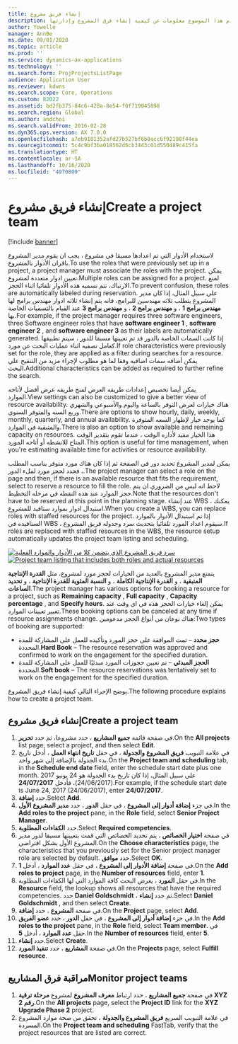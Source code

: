 ```yaml
---
title: إنشاء فريق مشروع
description: يقدم هذا الموضوع معلومات عن كيفية إنشاء فرق المشروع وإدارتها.
author: Yowelle
manager: AnnBe
ms.date: 09/01/2020
ms.topic: article
ms.prod: ''
ms.service: dynamics-ax-applications
ms.technology: ''
ms.search.form: ProjProjectsListPage
audience: Application User
ms.reviewer: kdwns
ms.search.scope: Core, Operations
ms.custom: 82022
ms.assetid: bd2fb375-84c6-428a-8e54-f0f719045898
ms.search.region: Global
ms.author: andchoi
ms.search.validFrom: 2016-02-28
ms.dyn365.ops.version: AX 7.0.0
ms.openlocfilehash: a7eb9101352afd27b527bf6b8acc6f92198f44ea
ms.sourcegitcommit: 5c4c9bf3ba018562d6cb3443c01d550489c415fa
ms.translationtype: HT
ms.contentlocale: ar-SA
ms.lasthandoff: 10/16/2020
ms.locfileid: "4070809"
---
```

# <a name="create-a-project-team"></a><span data-ttu-id="fe075-103">إنشاء فريق مشروع</span><span class="sxs-lookup"><span data-stu-id="fe075-103">Create a project team</span></span>

[!include [banner](../includes/banner.md)]

<span data-ttu-id="fe075-104">لاستخدام الأدوار التي تم اعدادها مسبقا في مشروع ، يجب ان يقوم مدير المشروع باقران الأدوار بالمشروع.</span><span class="sxs-lookup"><span data-stu-id="fe075-104">To use the roles that were previously set up in a project, a project manager must associate the roles with the project.</span></span> <span data-ttu-id="fe075-105">يمكن تعيين ادوار متعددة لمشروع.</span><span class="sxs-lookup"><span data-stu-id="fe075-105">Multiple roles can be assigned for a project.</span></span> <span data-ttu-id="fe075-106">لمنع الارتباك، تتم تسميه هذه الأدوار تلقائيا اثناء الحجز.</span><span class="sxs-lookup"><span data-stu-id="fe075-106">To prevent confusion, these roles are automatically labeled during reservation.</span></span> <span data-ttu-id="fe075-107">علي سبيل المثال، إذا كان مدير المشروع يتطلب ثلاثه مهندسين للبرامج، فانه يتم إنشاء ثلاثه ادوار مهندس برامج لها **مهندس برامج 1** ، و **مهندس برامج 2** ، و **مهندس برامج 3** عند القيام بالتسميات الخاصة بها.</span><span class="sxs-lookup"><span data-stu-id="fe075-107">For example, if the project manager requires three software engineers, three Software engineer roles that have **software engineer 1** , **software engineer 2** , and **software engineer 3** as their labels are automatically generated.</span></span> <span data-ttu-id="fe075-108">إذا كانت السمات الخاصة بالدور قد تم تعيينها مسبقا للدور ، سيتم تطبيقها كعامل تصفيه اثناء عمليات البحث عن مورد.</span><span class="sxs-lookup"><span data-stu-id="fe075-108">If role characteristics were previously set for the role, they are applied as a filter during searches for a resource.</span></span> <span data-ttu-id="fe075-109">يمكن أضافه سمات اضافيه وفقا لما هو مطلوب لإجراء مزيد من التنقيح علي البحث.</span><span class="sxs-lookup"><span data-stu-id="fe075-109">Additional characteristics can be added as required to further refine the search.</span></span>

<span data-ttu-id="fe075-110">يمكن أيضا تخصيص إعدادات طريقه العرض لمنح طريقه عرض أفضل لأتاحه الموارد.</span><span class="sxs-lookup"><span data-stu-id="fe075-110">View settings can also be customized to give a better view of resource availability.</span></span> <span data-ttu-id="fe075-111">هناك خيارات لعرض التوفر بالساعة واليوم والأسبوعي والشهري وربع السنه والمتوفر السنوي.</span><span class="sxs-lookup"><span data-stu-id="fe075-111">There are options to show hourly, daily, weekly, monthly, quarterly, and annual availability.</span></span> <span data-ttu-id="fe075-112">كما يوجد خيار لإظهار السعه المتوفرة والمتبقية في الموارد.</span><span class="sxs-lookup"><span data-stu-id="fe075-112">There is also an option to show available and remaining capacity on resources.</span></span> <span data-ttu-id="fe075-113">هذا الخيار مفيد لأداره الوقت ، عندما تقوم بتقدير الوقت المتاح للانشطه أو أتاحه المورد.</span><span class="sxs-lookup"><span data-stu-id="fe075-113">This option is useful for time management, when you're estimating available time for activities or resource availability.</span></span>

<span data-ttu-id="fe075-114">يمكن لمدير المشروع تحديد دور في الصفحة ثم إذا كان هناك مورد متوفر يناسب المطلب ، فحدد لحجز مورد لملء الدور.</span><span class="sxs-lookup"><span data-stu-id="fe075-114">The project manager can select a role on the page and then, if there is an available resource that fits the requirement, select to reserve a resource to fill the role.</span></span> <span data-ttu-id="fe075-115">لاحظ انه ليس من الضروري ان يتم حجز الموارد عند هذه النقطة في مرحله التخطيط.</span><span class="sxs-lookup"><span data-stu-id="fe075-115">Note that the resources don't have to be reserved at this point in the planning stage.</span></span> <span data-ttu-id="fe075-116">عند إنشاء WBS ، يمكنك استبدال ادوار بموارد ستافيد للمشروع.</span><span class="sxs-lookup"><span data-stu-id="fe075-116">When you create a WBS, you can replace roles with staffed resources for the project.</span></span> <span data-ttu-id="fe075-117">إذا تم استبدال الأدوار بالموارد الستافيده في WBS ، سيقوم اعداد المورد تلقائيا بتحديث سرد وجدوله فريق المشروع.</span><span class="sxs-lookup"><span data-stu-id="fe075-117">If roles are replaced with staffed resources in the WBS, the resource setup automatically updates the project team listing and scheduling.</span></span>

<span data-ttu-id="fe075-118">[![سرد فريق المشروع الذي يتضمن كلا من الأدوار والموارد الفعلية](./media/projectresourcing03-1024x368.jpg)](./media/projectresourcing03.jpg)</span><span class="sxs-lookup"><span data-stu-id="fe075-118">[![Project team listing that includes both roles and actual resources](./media/projectresourcing03-1024x368.jpg)](./media/projectresourcing03.jpg)</span></span> 

<span data-ttu-id="fe075-119">يتمتع مدير المشروع بالعديد من الخيارات لحجز مورد لمشروع، مثل **القدرة الإنتاجية المتبقية** ، و **القدرة الإنتاجية الكاملة** ، و **النسبة المئوية للقدرة الإنتاجية** ، و **تحديد الساعات**.</span><span class="sxs-lookup"><span data-stu-id="fe075-119">The project manager has various options for booking a resource for a project, such as **Remaining capacity** , **Full capacity** , **Capacity percentage** , and **Specify hours**.</span></span> <span data-ttu-id="fe075-120">يمكن إلغاء خيارات الحجز هذه في اي وقت عند تغيير تعيينات الموارد.</span><span class="sxs-lookup"><span data-stu-id="fe075-120">These booking options can be canceled at any time if resource assignments change.</span></span> <span data-ttu-id="fe075-121">هناك نوعان من أنواع الحجز مدعومين:</span><span class="sxs-lookup"><span data-stu-id="fe075-121">Two types of booking are supported:</span></span>

- <span data-ttu-id="fe075-122">**حجز محدد** – تمت الموافقة على حجز المورد وتأكيده للعمل على المشاركة للمدة المحددة.</span><span class="sxs-lookup"><span data-stu-id="fe075-122">**Hard Book** – The resource reservation was approved and confirmed to work on the engagement for the specified duration.</span></span>
- <span data-ttu-id="fe075-123">**الحجز المبدئي** – تم تعيين حجوزات المورد مبدئيًا للعمل على المشاركة للمدة المحددة.</span><span class="sxs-lookup"><span data-stu-id="fe075-123">**Soft book** – The resource reservations was tentatively set to work on the engagement for the specified duration.</span></span>

<span data-ttu-id="fe075-124">يوضح الإجراء التالي كيفية إنشاء فريق المشروع.</span><span class="sxs-lookup"><span data-stu-id="fe075-124">The following procedure explains how to create a project team.</span></span>

## <a name="create-a-project-team"></a><span data-ttu-id="fe075-125">إنشاء فريق مشروع</span><span class="sxs-lookup"><span data-stu-id="fe075-125">Create a project team</span></span>

1. <span data-ttu-id="fe075-126">في صفحة قائمة **جميع المشاريع** ، حدد مشروعا، ثم حدد **تحرير**.</span><span class="sxs-lookup"><span data-stu-id="fe075-126">On the **All projects** list page, select a project, and then select **Edit**.</span></span>
2. <span data-ttu-id="fe075-127">في علامة التبويب **فريق المشروع والجدولة** ، في حقل **تاريخ انتهاء العمل** ، أدخل تاريخ بدء الجدولة بالإضافة إلى شهر واحد.</span><span class="sxs-lookup"><span data-stu-id="fe075-127">On the **Project team and scheduling** tab, in the **Schedule end date** field, enter the schedule start date plus one month.</span></span> <span data-ttu-id="fe075-128">علي سبيل المثال، إذا كان تاريخ بدء الجدولة هو 24 يونيو 2017 (24/06/2017)، فأدخل **24/07/2017**.</span><span class="sxs-lookup"><span data-stu-id="fe075-128">For example, if the schedule start date is June 24, 2017 (24/06/2017), enter **24/07/2017**.</span></span>
3. <span data-ttu-id="fe075-129">حدد **إضافة**.</span><span class="sxs-lookup"><span data-stu-id="fe075-129">Select **Add**.</span></span>
4. <span data-ttu-id="fe075-130">في جزء **إضافة أدوار إلى المشروع** ، في حقل **الدور** ، حدد **مدير المشروع الأول**.</span><span class="sxs-lookup"><span data-stu-id="fe075-130">In the **Add roles to the project** pane, in the **Role** field, select **Senior Project Manager**.</span></span>
5. <span data-ttu-id="fe075-131">حدد **الكفاءات المطلوبة**.</span><span class="sxs-lookup"><span data-stu-id="fe075-131">Select **Required competencies**.</span></span>
6. <span data-ttu-id="fe075-132">في صفحة **اختيار الخصائص** ، يتم تحديد الخصائص التي قمت بتعيينها مسبقا لدور مدير المشروع الأول بشكل افتراضي.</span><span class="sxs-lookup"><span data-stu-id="fe075-132">On the **Choose characteristics** page, the characteristics that you previously set for the Senior project manager role are selected by default.</span></span> <span data-ttu-id="fe075-133">حدد **موافق**.</span><span class="sxs-lookup"><span data-stu-id="fe075-133">Select **OK**.</span></span>
7. <span data-ttu-id="fe075-134">في صفحة **إضافة الأدوار إلى المشروع** ، في حقل **عدد الموارد** ، أدخل **1**.</span><span class="sxs-lookup"><span data-stu-id="fe075-134">On the **Add roles to project** page, in the **Number of resources** field, enter **1**.</span></span>
8. <span data-ttu-id="fe075-135">في حقل **المورد** ، يعرض البحث كافة الموارد التي لها الكفاءات المطلوبة.</span><span class="sxs-lookup"><span data-stu-id="fe075-135">In the **Resource** field, the lookup shows all resources that have the required competencies.</span></span> <span data-ttu-id="fe075-136">حدد **Daniel Goldschmidt** ، ثم حدد **إنشاء**.</span><span class="sxs-lookup"><span data-stu-id="fe075-136">Select **Daniel Goldschmidt** , and then select **Create**.</span></span>
9. <span data-ttu-id="fe075-137">في صفحة **المشروع** ، حدد **إضافة**.</span><span class="sxs-lookup"><span data-stu-id="fe075-137">On the **Project** page, select **Add**.</span></span>
10. <span data-ttu-id="fe075-138">في جزء **إضافة أدوار إلى المشروع** ، في حقل **الدور** ، حدد **عضو الفريق**.</span><span class="sxs-lookup"><span data-stu-id="fe075-138">In the **Add roles to the project** pane, in the **Role** field, select **Team member**.</span></span> <span data-ttu-id="fe075-139">في حقل **عدد الموارد** ، أدخل **5**.</span><span class="sxs-lookup"><span data-stu-id="fe075-139">In the **Number of resources** field, enter **5**.</span></span>
11. <span data-ttu-id="fe075-140">حدد **إنشاء**.</span><span class="sxs-lookup"><span data-stu-id="fe075-140">Select **Create**.</span></span>
12. <span data-ttu-id="fe075-141">في صفحة **المشاريع** ، حدد **تنفيذ المورد**.</span><span class="sxs-lookup"><span data-stu-id="fe075-141">On the **Projects** page, select **Fulfill resource**.</span></span>

## <a name="monitor-project-teams"></a><span data-ttu-id="fe075-142">مراقبة فرق المشاريع</span><span class="sxs-lookup"><span data-stu-id="fe075-142">Monitor project teams</span></span>
1. <span data-ttu-id="fe075-143">في صفحة **جميع المشاريع** ، حدد ارتباط **معرف المشروع** لمشروع **مرحلة ترقية XYZ رقم 2**.</span><span class="sxs-lookup"><span data-stu-id="fe075-143">On the **All projects** page, select the **Project ID** link for the **XYZ Upgrade Phase 2** project.</span></span>
2. <span data-ttu-id="fe075-144">في علامة التبويب السريع **فريق المشروع والجدولة** ، تحقق من صحة موارد المشروع المسردة.</span><span class="sxs-lookup"><span data-stu-id="fe075-144">On the **Project team and scheduling** FastTab, verify that the project resources that are listed are correct.</span></span>
